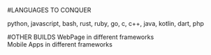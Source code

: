 #LANGUAGES TO CONQUER

python, javascript, bash, rust, ruby, go, c, c++, java, kotlin, dart, php

#OTHER BUILDS
WebPage in different frameworks  <br/>
Mobile Apps in different frameworks
